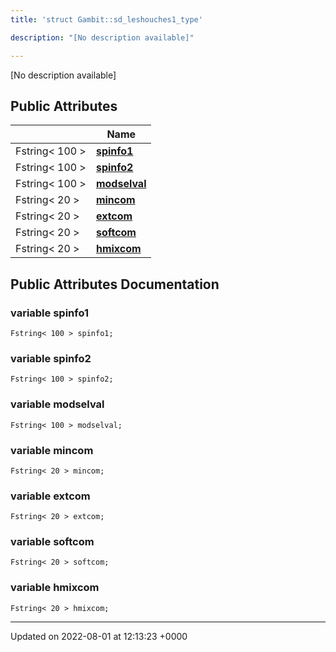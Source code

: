 ```yaml
---
title: 'struct Gambit::sd_leshouches1_type'

description: "[No description available]"

---
```









[No description available]

## Public Attributes

|                | Name           |
| -------------- | -------------- |
| Fstring< 100 > | **[spinfo1](/documentation/code/classes/structgambit_1_1sd__leshouches1__type/#variable-spinfo1)**  |
| Fstring< 100 > | **[spinfo2](/documentation/code/classes/structgambit_1_1sd__leshouches1__type/#variable-spinfo2)**  |
| Fstring< 100 > | **[modselval](/documentation/code/classes/structgambit_1_1sd__leshouches1__type/#variable-modselval)**  |
| Fstring< 20 > | **[mincom](/documentation/code/classes/structgambit_1_1sd__leshouches1__type/#variable-mincom)**  |
| Fstring< 20 > | **[extcom](/documentation/code/classes/structgambit_1_1sd__leshouches1__type/#variable-extcom)**  |
| Fstring< 20 > | **[softcom](/documentation/code/classes/structgambit_1_1sd__leshouches1__type/#variable-softcom)**  |
| Fstring< 20 > | **[hmixcom](/documentation/code/classes/structgambit_1_1sd__leshouches1__type/#variable-hmixcom)**  |

## Public Attributes Documentation

### variable spinfo1

```
Fstring< 100 > spinfo1;
```


### variable spinfo2

```
Fstring< 100 > spinfo2;
```


### variable modselval

```
Fstring< 100 > modselval;
```


### variable mincom

```
Fstring< 20 > mincom;
```


### variable extcom

```
Fstring< 20 > extcom;
```


### variable softcom

```
Fstring< 20 > softcom;
```


### variable hmixcom

```
Fstring< 20 > hmixcom;
```


-------------------------------

Updated on 2022-08-01 at 12:13:23 +0000